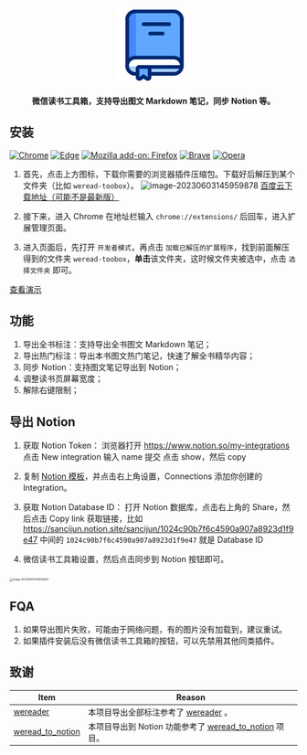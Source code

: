 <h2 align="center"><img src="assets/icon.png" height="128"><br></h2>
<p align="center"><strong>微信读书工具箱，支持导出图文 Markdown 笔记，同步 Notion 等。</strong></p>

## 安装

[![Chrome](https://img.shields.io/badge/-Chrome-brightgreen?logo=GoogleChrome)](./build/chrome-mv3-prod.zip)
[![Edge](https://img.shields.io/badge/-Edge-blue?logo=MicrosoftEdge)](./build/edge-mv3-prod.zip)
[![Mozilla add\-on: Firefox](https://img.shields.io/badge/-Firefox-brightgreen?logo=FirefoxBrowser)](./build/firefox-mv2-prod.zip)
[![Brave](https://img.shields.io/badge/-Brave-yellow?logo=Brave)](./build/brave-mv3-prod.zip)
[![Opera](https://img.shields.io/badge/-Opera-red?logo=Opera)](./build/opera-mv3-prod.zip)

1. 首先，点击上方图标，下载你需要的浏览器插件压缩包。下载好后解压到某个文件夹（比如 `weread-toobox`）。
![image-20230603145959878](https://img2023.cnblogs.com/blog/2740513/202306/2740513-20230603150001391-1222145165.png)
[百度云下载地址（可能不是最新版）](https://pan.baidu.com/s/1TKgvpArGmRSvDkS-pTVV5g?pwd=8ssd)

2. 接下来，进入 Chrome 在地址栏输入 `chrome://extensions/` 后回车，进入扩展管理页面。

3. 进入页面后，先打开 `开发者模式`，再点击 `加载已解压的扩展程序`，找到前面解压得到的文件夹 `weread-toobox`，**单击**该文件夹，这时候文件夹被选中，点击 `选择文件夹` 即可。

[查看演示]()

## 功能

1. 导出全书标注：支持导出全书图文 Markdown 笔记；
2. 导出热门标注：导出本书图文热门笔记，快速了解全书精华内容；
3. 同步 Notion：支持图文笔记导出到 Notion；
4. 调整读书页屏幕宽度；
5. 解除右键限制；

## 导出 Notion

1. 获取 Notion Token：
浏览器打开 https://www.notion.so/my-integrations
点击 New integration 输入 name 提交
点击 show，然后 copy

2. 复制 [Notion 模板](https://sancijun.notion.site/sancijun/1024c90b7f6c4590a907a8923d1f9e47)，并点击右上角设置，Connections 添加你创建的 Integration。

3. 获取 Notion Database ID：
  打开 Notion 数据库，点击右上角的 Share，然后点击 Copy link
  获取链接，比如 https://sancijun.notion.site/sancijun/1024c90b7f6c4590a907a8923d1f9e47 中间的 `1024c90b7f6c4590a907a8923d1f9e47` 就是 Database ID

4. 微信读书工具箱设置，然后点击同步到 Notion 按钮即可。
<img src="https://img2023.cnblogs.com/blog/2740513/202306/2740513-20230603144931569-2690162.png" alt="image-20230603144930462" style="zoom: 33%;" />

## FQA

1. 如果导出图片失败，可能由于网络问题，有的图片没有加载到，建议重试。
2. 如果插件安装后没有微信读书工具箱的按钮，可以先禁用其他同类插件。

## 致谢

| Item                                                         | Reason                                                       |
| ------------------------------------------------------------ | ------------------------------------------------------------ |
| [wereader](https://github.com/Higurashi-kagome/wereader)     | 本项目导出全部标注参考了 [wereader](https://github.com/Higurashi-kagome/wereader) 。 |
| [weread_to_notion](https://github.com/malinkang/weread_to_notion) | 本项目导出到 Notion 功能参考了 [weread_to_notion](https://github.com/malinkang/weread_to_notion) 项目。 |